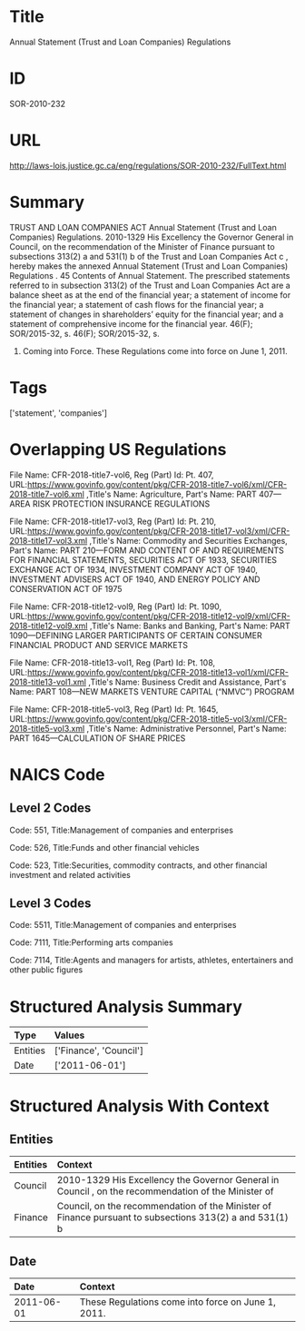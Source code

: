 # Title
Annual Statement (Trust and Loan Companies) Regulations


# ID
SOR-2010-232

# URL
http://laws-lois.justice.gc.ca/eng/regulations/SOR-2010-232/FullText.html


# Summary
TRUST AND LOAN COMPANIES ACT Annual Statement (Trust and Loan Companies) Regulations.
2010-1329 His Excellency the Governor General in Council, on the recommendation of the Minister of Finance pursuant to subsections 313(2) a  and 531(1) b  of the  Trust and Loan Companies Act c , hereby makes the annexed  Annual Statement (Trust and Loan Companies) Regulations .
45 Contents of Annual Statement.
The prescribed statements referred to in subsection 313(2) of the  Trust and Loan Companies Act  are a balance sheet as at the end of the financial year; a statement of income for the financial year; a statement of cash flows for the financial year; a statement of changes in shareholders’ equity for the financial year; and a statement of comprehensive income for the financial year.
46(F); SOR/2015-32, s.
46(F); SOR/2015-32, s.
1. Coming into Force.
These Regulations come into force on June 1, 2011.


# Tags
['statement', 'companies']


# Overlapping US Regulations
File Name: CFR-2018-title7-vol6, Reg (Part) Id: Pt. 407, URL:https://www.govinfo.gov/content/pkg/CFR-2018-title7-vol6/xml/CFR-2018-title7-vol6.xml
,Title's Name: Agriculture, Part's Name: PART 407—AREA RISK PROTECTION INSURANCE REGULATIONS

File Name: CFR-2018-title17-vol3, Reg (Part) Id: Pt. 210, URL:https://www.govinfo.gov/content/pkg/CFR-2018-title17-vol3/xml/CFR-2018-title17-vol3.xml
,Title's Name: Commodity and Securities Exchanges, Part's Name: PART 210—FORM AND CONTENT OF AND REQUIREMENTS FOR FINANCIAL STATEMENTS, SECURITIES ACT OF 1933, SECURITIES EXCHANGE ACT OF 1934, INVESTMENT COMPANY ACT OF 1940, INVESTMENT ADVISERS ACT OF 1940, AND ENERGY POLICY AND CONSERVATION ACT OF 1975

File Name: CFR-2018-title12-vol9, Reg (Part) Id: Pt. 1090, URL:https://www.govinfo.gov/content/pkg/CFR-2018-title12-vol9/xml/CFR-2018-title12-vol9.xml
,Title's Name: Banks and Banking, Part's Name: PART 1090—DEFINING LARGER PARTICIPANTS OF CERTAIN CONSUMER FINANCIAL PRODUCT AND SERVICE MARKETS

File Name: CFR-2018-title13-vol1, Reg (Part) Id: Pt. 108, URL:https://www.govinfo.gov/content/pkg/CFR-2018-title13-vol1/xml/CFR-2018-title13-vol1.xml
,Title's Name: Business Credit and Assistance, Part's Name: PART 108—NEW MARKETS VENTURE CAPITAL (“NMVC”) PROGRAM

File Name: CFR-2018-title5-vol3, Reg (Part) Id: Pt. 1645, URL:https://www.govinfo.gov/content/pkg/CFR-2018-title5-vol3/xml/CFR-2018-title5-vol3.xml
,Title's Name: Administrative Personnel, Part's Name: PART 1645—CALCULATION OF SHARE PRICES




# NAICS Code
## Level 2 Codes
Code: 551, Title:Management of companies and enterprises

Code: 526, Title:Funds and other financial vehicles

Code: 523, Title:Securities, commodity contracts, and other financial investment and related activities




## Level 3 Codes
Code: 5511, Title:Management of companies and enterprises

Code: 7111, Title:Performing arts companies

Code: 7114, Title:Agents and managers for artists, athletes, entertainers and other public figures







# Structured Analysis Summary
| Type     | Values                 |
|:---------|:-----------------------|
| Entities | ['Finance', 'Council'] |
| Date     | ['2011-06-01']         |


# Structured Analysis With Context
 


## Entities
| Entities   | Context                                                                                                 |
|:-----------|:--------------------------------------------------------------------------------------------------------|
| Council    | 2010-1329 His Excellency the Governor General in  Council , on the recommendation of the Minister of    |
| Finance    | Council, on the recommendation of the Minister of Finance pursuant to subsections 313(2) a and 531(1) b |


## Date
| Date       | Context                                            |
|:-----------|:---------------------------------------------------|
| 2011-06-01 | These Regulations come into force on June 1, 2011. |


